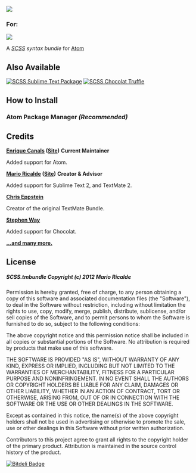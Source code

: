 ![](http://i.imgur.com/mFFD1.png)
### For:
![](https://atom.io/assets/logo-579cbedf99b80be71b85354646fe9b78.png)

A *[SCSS](http://sass-lang.com/) syntax bundle* for [Atom](https://github.com/atom/atom)

## Also Available

[![SCSS Sublime Text Package](http://i.imgur.com/0VQjy.png)](https://github.com/kuroir/SCSS.tmbundle/tree/SublimeText2) [![SCSS Chocolat Truffle](http://i.imgur.com/NlYle.png)](https://github.com/kuroir/SCSS.tmbundle/tree/Chocolat)

## How to Install

### Atom Package Manager *(Recommended)*

## Credits

**[Enrique Canals](http://github.com/enriquecanals) ([Site](http://enriquecanals.com))** **Current Maintainer**

Added support for Atom.

**[Mario Ricalde](http://github.com/marioricalde) ([Site](http://mario.ricalde.mx))** **Creator & Advisor**

Added support for Sublime Text 2, and TextMate 2.

**[Chris Eppstein](http://github.com/chriseppstein)**

Creator of the original TextMate Bundle.

**[Stephen Way](http://github.com/stephenway)**

Added support for Chocolat.

**[…and many more.](https://github.com/kuroir/SCSS.tmbundle/graphs/contributors)**


## License

##### SCSS.tmbundle Copyright (c) 2012 Mario Ricalde

Permission is hereby granted, free of charge, to any person obtaining a copy of this software and associated documentation files (the "Software"), to deal in the Software without restriction, including without limitation the rights to use, copy, modify, merge, publish, distribute, sublicense, and/or sell copies of the Software, and to permit persons to whom the Software is furnished to do so, subject to the following conditions:

The above copyright notice and this permission notice shall be included in all copies or substantial portions of the Software. No attribution is required by products that make use of this software.

THE SOFTWARE IS PROVIDED "AS IS", WITHOUT WARRANTY OF ANY KIND, EXPRESS OR IMPLIED, INCLUDING BUT NOT LIMITED TO THE WARRANTIES OF MERCHANTABILITY, FITNESS FOR A PARTICULAR PURPOSE AND NONINFRINGEMENT. IN NO EVENT SHALL THE AUTHORS OR COPYRIGHT HOLDERS BE LIABLE FOR ANY CLAIM, DAMAGES OR OTHER LIABILITY, WHETHER IN AN ACTION OF CONTRACT, TORT OR OTHERWISE, ARISING FROM, OUT OF OR IN CONNECTION WITH THE SOFTWARE OR THE USE OR OTHER DEALINGS IN THE SOFTWARE.

Except as contained in this notice, the name(s) of the above copyright holders shall not be used in advertising or otherwise to promote the sale, use or other dealings in this Software without prior written authorization.

Contributors to this project agree to grant all rights to the copyright holder of the primary product. Attribution is maintained in the source control history of the product.


[![Bitdeli Badge](https://d2weczhvl823v0.cloudfront.net/MarioRicalde/scss.tmbundle/trend.png)](https://bitdeli.com/free "Bitdeli Badge")
